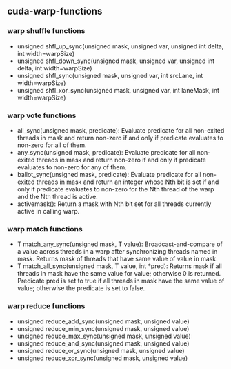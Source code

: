 ## cuda-warp-functions
### warp shuffle functions
- unsigned shfl_up_sync(unsigned mask, unsigned var, unsigned int delta, int width=warpSize)
- unsigned shfl_down_sync(unsigned mask, unsigned var, unsigned int delta, int width=warpSize)
- unsigned shfl_sync(unsigned mask, unsigned var, int srcLane, int width=warpSize)
- unsigned shfl_xor_sync(unsigned mask, unsigned var, int laneMask, int width=warpSize)
### warp vote functions
- all_sync(unsigned mask, predicate): Evaluate predicate for all non-exited threads in mask and return non-zero if and only if predicate evaluates to non-zero for all of them.
- any_sync(unsigned mask, predicate): Evaluate predicate for all non-exited threads in mask and return non-zero if and only if predicate evaluates to non-zero for any of them.
- ballot_sync(unsigned mask, predicate): Evaluate predicate for all non-exited threads in mask and return an integer whose Nth bit is set if and only if predicate evaluates to non-zero for the Nth thread of the warp and the Nth thread is active.
- activemask(): Return a mask with Nth bit set for all threads currently active in calling warp.
### warp match functions
- T match_any_sync(unsigned mask, T value): Broadcast-and-compare of a value across threads in a warp after synchronizing threads named in mask. Returns mask of threads that have same value of value in mask.
- T match_all_sync(unsigned mask, T value, int *pred): Returns mask if all threads in mask have the same value for value; otherwise 0 is returned. Predicate pred is set to true if all threads in mask have the same value of value; otherwise the predicate is set to false.
### warp reduce functions
- unsigned reduce_add_sync(unsigned mask, unsigned value)
- unsigned reduce_min_sync(unsigned mask, unsigned value)
- unsigned reduce_max_sync(unsigned mask, unsigned value)
- unsigned reduce_and_sync(unsigned mask, unsigned value)
- unsigned reduce_or_sync(unsigned mask, unsigned value)
- unsigned reduce_xor_sync(unsigned mask, unsigned value)


